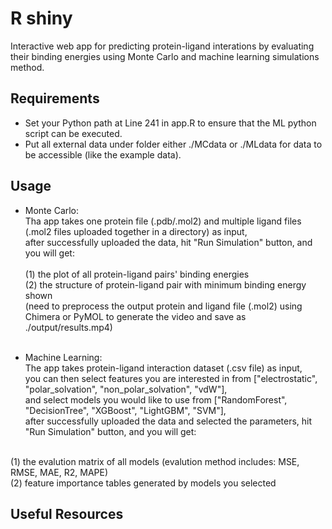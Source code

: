 # R shiny

Interactive web app for predicting protein-ligand interations by evaluating their binding energies using Monte Carlo and machine learning simulations method.

## Requirements

- Set your Python path at Line 241 in app.R to ensure that the ML python script can be executed.
- Put all external data under folder either ./MCdata or ./MLdata for data to be accessible (like the example data).

## Usage

- Monte Carlo:<br />
Tha app takes one protein file (.pdb/.mol2) and multiple ligand files (.mol2 files uploaded together in a directory) as input,<br />after successfully uploaded the data, hit "Run Simulation" button, and you will get:<br />
  <br />
  (1) the plot of all protein-ligand pairs' binding energies<br />
  (2) the structure of protein-ligand pair with minimum binding energy shown<br />
  (need to preprocess the output protein and ligand file (.mol2) using Chimera or PyMOL to generate the video and save as ./output/results.mp4)<br />
   <br />
      
- Machine Learning:<br />
The app takes protein-ligand interaction dataset (.csv file) as input,<br />you can then select features you are interested in from ["electrostatic", "polar_solvation", "non_polar_solvation", "vdW"],<br />and select models you would like to use from ["RandomForest", "DecisionTree", "XGBoost", "LightGBM", "SVM"],<br />after successfully uploaded the data and selected the parameters, hit "Run Simulation" button, and you will get:<br />
<br />
  (1) the evalution matrix of all models (evalution method includes: MSE, RMSE, MAE, R2, MAPE)<br />
  (2) feature importance tables generated by models you selected<br />

## Useful Resources



